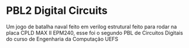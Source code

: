# PBL2 Digital Circuits
 Um jogo de batalha naval feito em verilog estrutural feito para rodar na placa CPLD MAX II EPM240, esse foi o segundo PBL de Circuitos Digitais do curso de Engenharia da Computação UEFS

